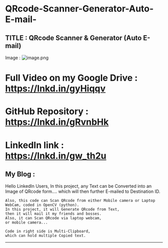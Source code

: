# QRcode-Scanner-Generator-Auto-E-mail-

TITLE : QRcode Scanner & Generator (Auto E-mail)
--------------------------------------------------------

Image : ![image.png](attachment:image.png)

Full Video on my Google Drive : https://lnkd.in/gyHiqqv
============================

GitHub Repository : https://lnkd.in/gRvnbHk
============================

LinkedIn link : https://lnkd.in/gw_th2u
============================

My Blog : 
--------------------------------

Hello LinkedIn Users,
        In this project, any Text can be Converted into an Image of QRcode form.... 
        which will then further E-mailed to Destination ID.

    Also, this code can Scan QRcode from either Mobile camera or Laptop WebCam, coded in OpenCV (python).
    In this project, it will Generate QRcode from Text,
    then it will mail it my friends and bosses. 
    Also, it can Scan QRcode via laptop webcam, 
    or mobile camera... 

    Code in right side is Multi-Clipboard, 
    which can hold multiple Copied text.

-----------------------------------------------
